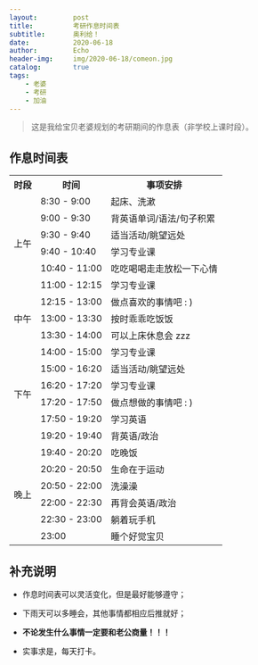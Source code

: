 ```yaml
---
layout:         post
title:          考研作息时间表
subtitle:       奥利给！
date:           2020-06-18
author:         Echo
header-img:     img/2020-06-18/comeon.jpg
catalog:        true
tags: 
    - 老婆
    - 考研
    - 加油
---
```


> 这是我给宝贝老婆规划的考研期间的作息表（非学校上课时段）。

## 作息时间表

<table align="center"><tbody>
    <tr>
        <!-- <th rowspan="3">我占了三行</th> -->
        <th>时段</th>
        <th>时间</th>
        <th>事项安排</th>
    </tr>
    <tr>
        <td rowspan="6">上午</td>
        <td>8:30 - 9:00</td>
        <td>起床、洗漱</td>
    </tr>
    <tr>
        <td>9:00 - 9:30</td>
        <td>背英语单词/语法/句子积累</td>
    </tr>
    <tr>
        <td>9:30 - 9:40</td>
        <td>适当活动/眺望远处</td>
    </tr>
    <tr>
        <td>9:40 - 10:40</td>
        <td>学习专业课</td>
    </tr>
    <tr>
        <td>10:40 - 11:00</td>
        <td>吃吃喝喝走走放松一下心情</td>
    </tr>
    <tr>
        <td>11:00 - 12:15</td>
        <td>学习专业课</td>
    </tr>
    <tr>
        <td rowspan="3">中午</td>
        <td>12:15 - 13:00</td>
        <td>做点喜欢的事情吧 : )</td>
    </tr>
    <tr>
        <td>13:00 - 13:30</td>
        <td>按时乖乖吃饭饭</td>
    </tr>
    <tr>
        <td>13:30 - 14:00</td>
        <td>可以上床休息会 zzz</td>
    </tr>
    <tr>
        <td rowspan="6">下午</td>
        <td>14:00 - 15:00</td>
        <td>学习专业课</td>
    </tr>
    <tr>
        <td>15:00 - 16:20</td>
        <td>适当活动/眺望远处</td>
    </tr>
    <tr>
        <td>16:20 - 17:20</td>
        <td>学习专业课</td>
    </tr>
    <tr>
        <td>17:20 - 17:50</td>
        <td>做点想做的事情吧 : )</td>
    </tr>
    <tr>
        <td>17:50 - 19:20</td>
        <td>学习英语</td>
    </tr>
    <tr>
        <td>19:20 - 19:40</td>
        <td>背英语/政治</td>
    </tr>
    <tr>
        <td rowspan="6">晚上</td>
        <td>19:40 - 20:20</td>
        <td>吃晚饭</td>
    </tr>
    <tr>
        <td>20:20 - 20:50</td>
        <td>生命在于运动</td>
    </tr>
    <tr>
        <td>20:50 - 22:00</td>
        <td>洗澡澡</td>
    </tr>
    <tr>
        <td>22:00 - 22:30</td>
        <td>再背会英语/政治</td>
    </tr>
    <tr>
        <td>22:30 - 23:00</td>
        <td>躺着玩手机</td>
    </tr>
    <tr>
        <td>23:00</td>
        <td>睡个好觉宝贝</td>
    </tr>
</table>

## 补充说明

* 作息时间表可以灵活变化，但是最好能够遵守；

* 下雨天可以多睡会，其他事情都相应后推就好；

* **不论发生什么事情一定要和老公商量！！！**

* 实事求是，每天打卡。
